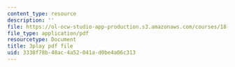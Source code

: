 ```yaml
---
content_type: resource
description: ''
file: https://ol-ocw-studio-app-production.s3.amazonaws.com/courses/18-02sc-multivariable-calculus-fall-2010/3338f78b48ac4a52041ad0be4a06c313_-PGcTRLh1u4.pdf
file_type: application/pdf
resourcetype: Document
title: 3play pdf file
uid: 3338f78b-48ac-4a52-041a-d0be4a06c313
---
```

